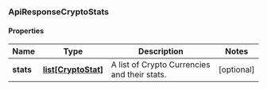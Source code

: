 ### ApiResponseCryptoStats

#### Properties
Name | Type | Description | Notes
------------ | ------------- | ------------- | -------------
**stats** | [**list[CryptoStat]**](CryptoStat.md) | A list of Crypto Currencies and their stats. | [optional] 



